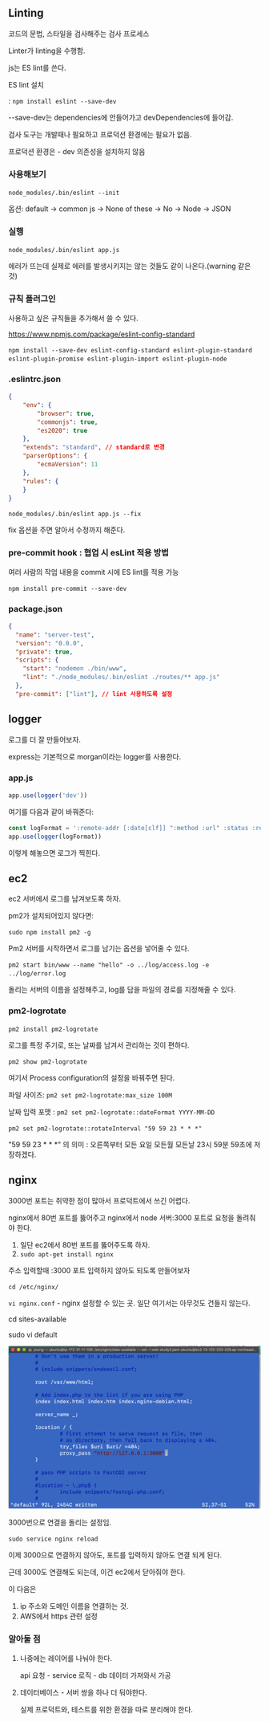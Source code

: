 ## Linting

코드의 문법, 스타일을 검사해주는 검사 프로세스

Linter가 linting을 수행함.



js는 ES lint를 쓴다.

ES lint 설치

: `npm install eslint --save-dev`

--save-dev는 dependencies에 안들어가고 devDependencies에 들어감.

검사 도구는 개발때나 필요하고 프로덕션 환경에는 필요가 없음.

프로덕션 환경은 - dev 의존성을 설치하지 않음



### 사용해보기

`node_modules/.bin/eslint --init`

옵션: default -> common js -> None of these -> No -> Node -> JSON



### 실행

`node_modules/.bin/eslint app.js`

에러가 뜨는데 실제로 에러를 발생시키지는 않는 것들도 같이 나온다.(warning 같은 것)



### 규칙 플러그인

사용하고 싶은 규칙들을 추가해서 쓸 수 있다.

https://www.npmjs.com/package/eslint-config-standard

`npm install --save-dev eslint-config-standard eslint-plugin-standard eslint-plugin-promise eslint-plugin-import eslint-plugin-node`



### .eslintrc.json

```json
{
    "env": {
        "browser": true,
        "commonjs": true,
        "es2020": true
    },
    "extends": "standard", // standard로 변경
    "parserOptions": {
        "ecmaVersion": 11
    },
    "rules": {
    }
}
```



`node_modules/.bin/eslint app.js --fix`

fix 옵션을 주면 알아서 수정까지 해준다.



### pre-commit hook : 협업 시 esLint 적용 방법

여러 사람의 작업 내용을 commit 시에 ES lint를 적용 가능

`npm install pre-commit --save-dev`



### package.json

```json
{
  "name": "server-test",
  "version": "0.0.0",
  "private": true,
  "scripts": {
    "start": "nodemon ./bin/www",
    "lint": "./node_modules/.bin/eslint ./routes/** app.js"
  },
  "pre-commit": ["lint"], // lint 사용하도록 설정
```





## logger

로그를 더 잘 만들어보자.

express는 기본적으로 morgan이라는 logger를 사용한다.



### app.js

```js
app.use(logger('dev'))
```

여기를 다음과 같이 바꿔준다:

```js
const logFormat = ':remote-addr [:date[clf]] ":method :url" :status :res[content-length] - :response-time ms ":user-agent" '
app.use(logger(logFormat))
```

이렇게 해놓으면 로그가 찍힌다.





## ec2

ec2 서버에서 로그를 남겨보도록 하자.

pm2가 설치되어있지 않다면:

`sudo npm install pm2 -g`



Pm2 서버를 시작하면서 로그를 남기는 옵션을 넣어줄 수 있다.

`pm2 start bin/www --name "hello" -o ../log/access.log -e ../log/error.log`

돌리는 서버의 이름을 설정해주고, log를 담을 파일의 경로를 지정해줄 수 있다.



### pm2-logrotate

`pm2 install pm2-logrotate`

로그를 특정 주기로, 또는 날짜를 남겨서 관리하는 것이 편하다.

`pm2 show pm2-logrotate`

여기서 Process configuration의 설정을 바꿔주면 된다.

파일 사이즈: `pm2 set pm2-logrotate:max_size 100M`

날짜 입력 포맷 : `pm2 set pm2-logrotate::dateFormat YYYY-MM-DD`

`pm2 set pm2-logrotate::rotateInterval "59 59 23 * * *"`

"59 59 23 \* \* \*"  의 의미 : 오른쪽부터 모든 요일 모든월 모든날 23시 59분 59초에 저장하겠다.



## nginx

3000번 포트는 취약한 점이 많아서 프로덕트에서 쓰긴 어렵다.

nginx에서 80번 포트를 뚫어주고 nginx에서 node 서버:3000 포트로 요청을 돌려줘야 한다.



1. 일단 ec2에서 80번 포트를 뚫어주도록 하자.
2. `sudo apt-get install nginx`



주소 입력할때 :3000 포트 입력하지 않아도 되도록 만들어보자

`cd /etc/nginx/`

`vi nginx.conf` - nginx 설정할 수 있는 곳. 일단 여기서는 아무것도 건들지 않는다.

cd sites-available

sudo vi default

![스크린샷 2020-08-06 오후 10.29.28](8-1.png)

3000번으로 연결을 돌리는 설정임.



`sudo service nginx reload`

이제 3000으로 연결하지 않아도, 포트를 입력하지 않아도 연결 되게 된다.

근데 3000도 연결해도 되는데, 이건 ec2에서 닫아줘야 한다.



이 다음은

1. ip 주소와 도메인 이름을 연결하는 것.
2. AWS에서 https 관련 설정



### 알아둘 점

1. 나중에는 레이어를 나눠야 한다.

   api 요청 - service 로직 - db 데이터 가져와서 가공



2. 데이터베이스 - 서버 쌍을 하나 더 둬야한다.

   실제 프로덕트와, 테스트를 위한 환경을 따로 분리해야 한다.































